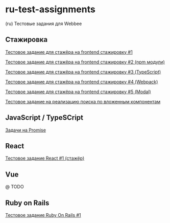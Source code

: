 # ru-test-assignments

(ru) Тестовые задания для Webbee

## Стажировка

[Тестовое задание для стажёра на frontend стажировку #1](https://github.com/web-bee-ru/ru-test-assignments/blob/main/internship/01-base-frontend-stages.md)

[Тестовое задание для стажёра на frontend стажировку #2 (npm модули)](https://github.com/web-bee-ru/ru-test-assignments/blob/main/internship/02-npm-modules.md)

[Тестовое задание для стажёра на frontend стажировку #3 (TypeScript)](https://github.com/web-bee-ru/ru-test-assignments/blob/main/internship/03-ts-methods.md)

[Тестовое задание для стажёра на frontend стажировку #4 (Webpack)](https://github.com/web-bee-ru/ru-test-assignments/blob/main/internship/04-webpack-react-ts.md)

[Тестовое задание для стажёра на frontend стажировку #5 (Modal)](https://github.com/web-bee-ru/ru-test-assignments/blob/main/internship/05-modal-react.md)

[Тестовое задание на реализацию поиска по вложенным компонентам](https://github.com/web-bee-ru/ru-test-assignments/blob/main/internship/06-search-in-accordions.md)

## JavaScript / TypeSCript

[Задачи на Promise](https://github.com/web-bee-ru/ru-test-assignments/blob/main/typescript/01-promises.md)

## React

[Тестовое задание React #1 (стажёр)](https://github.com/web-bee-ru/ru-test-assignments/blob/main/react/01-news-list.md)

## Vue

@ TODO

## Ruby on Rails

[Тестовое задание Ruby On Rails #1](https://github.com/web-bee-ru/ru-test-assignments/blob/main/ruby-on-rails/01-rest-api-service.md)
